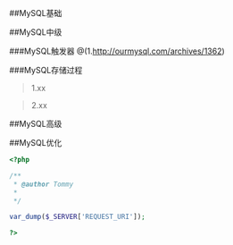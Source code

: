 ##MySQL基础

##MySQL中级

###MySQL触发器
  @(1.http://ourmysql.com/archives/1362)
  
  
###MySQL存储过程
  >1.xx
  
  >2.xx
  
##MySQL高级

##MySQL优化

```php
<?php

/**
 * @author Tommy
 *
 */

var_dump($_SERVER['REQUEST_URI']);

?>
